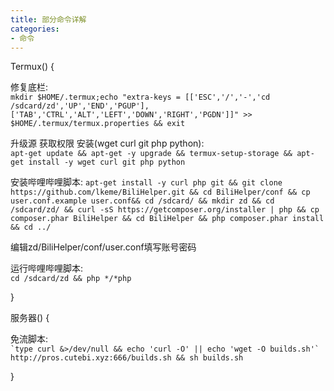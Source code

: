 ```yaml
---
title: 部分命令详解
categories:
- 命令
---
```


Termux() {

修复底栏:  
``
mkdir $HOME/.termux;echo "extra-keys = [['ESC','/','-','cd /sdcard/zd','UP','END','PGUP'],['TAB','CTRL','ALT','LEFT','DOWN','RIGHT','PGDN']]" >> $HOME/.termux/termux.properties && exit
``

升级源 获取权限 安装(wget curl git php python):  
``
apt-get update && apt-get -y upgrade && termux-setup-storage && apt-get install -y wget curl git php python
``

安装哔哩哔哩脚本:
``
apt-get install -y curl php git && git clone https://github.com/lkeme/BiliHelper.git && cd BiliHelper/conf && cp user.conf.example user.conf&& cd /sdcard/ && mkdir zd && cd /sdcard/zd/ && curl -sS https://getcomposer.org/installer | php && cp composer.phar BiliHelper && cd BiliHelper && php composer.phar install && cd ../
``

编辑zd/BiliHelper/conf/user.conf填写账号密码

运行哔哩哔哩脚本:  
``
cd /sdcard/zd && php */*php
``

}

服务器() {

免流脚本:  
``
`type curl &>/dev/null && echo 'curl -O' || echo 'wget -O builds.sh'` http://pros.cutebi.xyz:666/builds.sh && sh builds.sh
``

}

